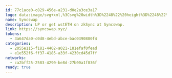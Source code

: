 ```yaml
---
id: 77c1ace0-c829-456e-a231-d0e2a3ce3a17
logo: data:image/svg+xml,%3Csvg%20width%3D%2248%22%20height%3D%2248%22%20viewBox%3D%220%200%2048%2048%22%20fill%3D%22none%22%20xmlns%3D%22http%3A%2F%2Fwww.w3.org%2F2000%2Fsvg%22%3E%0A%3Cg%20clip-path%3D%22url(%23clip0_14627_3240)%22%3E%0A%3Cpath%20d%3D%22M24%2048C37.2552%2048%2048%2037.2552%2048%2024C48%2010.7448%2037.2552%200%2024%200C10.7448%200%200%2010.7448%200%2024C0%2037.2552%2010.7448%2048%2024%2048Z%22%20fill%3D%22%23FBF2F8%22%2F%3E%0A%3Cg%20clip-path%3D%22url(%23clip1_14627_3240)%22%3E%0A%3Cpath%20d%3D%22M35.9689%2018.012C36.1028%2019.3808%2035.8127%2020.7046%2035.2325%2021.9387C35.054%2022.3202%2035.1655%2022.5221%2035.3441%2022.8363C35.8796%2023.8011%2035.6788%2024.5416%2034.7192%2025.0577C33.5142%2025.7084%2032.2869%2026.3591%2031.0595%2026.9649C30.6132%2027.1893%2030.457%2027.3688%2030.7248%2027.8849C33.5142%2033.5618%2029.1851%2039.5079%2023.8071%2040.7645C18.8085%2041.9313%2013.6537%2038.6553%2012.3594%2033.6964C11.7792%2031.4974%2011.9131%2029.4107%2012.6941%2027.3239C12.828%2026.9649%2012.8726%2026.6732%2012.6941%2026.2693C12.2032%2025.2372%2012.4263%2024.5865%2013.4305%2024.0479C14.5017%2023.4645%2015.5951%2022.8811%2016.7109%2022.3875C17.2911%2022.1182%2017.3357%2021.8265%2017.0902%2021.288C14.9703%2016.4414%2017.8713%2011.6171%2021.8657%209.2611C28.0247%205.64853%2034.8085%2010.4279%2035.8127%2015.6785C35.9689%2016.4638%2035.9243%2017.2267%2035.9689%2018.012ZM34.4068%2023.644C33.1125%2023.2177%2033.2687%2022.6343%2033.6704%2021.8714C34.2283%2020.8168%2034.63%2019.65%2034.6523%2018.4608C34.7639%2011.3254%2027.6453%207.51091%2022.5128%2010.5625C17.5365%2013.5019%2016.0191%2019.4256%2020.4821%2023.644C21.9773%2025.0577%2023.7625%2026.0449%2025.3915%2027.279C26.9535%2028.4683%2028.1139%2030.0165%2027.8238%2032.0135C27.3998%2035.0876%2023.9187%2037.7353%2020.7499%2037.107C16.0637%2036.1646%2014.8364%2031.2282%2016.4208%2028.1317C16.6885%2027.6381%2016.9563%2027.3015%2017.5142%2027.7951C17.9159%2028.1317%2018.1614%2028.0868%2018.1837%2027.481C18.206%2026.2469%2018.2729%2025.0128%2018.3399%2023.7787C18.3622%2023.2626%2018.206%2023.1504%2017.782%2023.3748C16.51%2024.0479%2015.2381%2024.6986%2013.8099%2025.4615C14.9256%2025.9103%2014.7471%2026.404%2014.3455%2027.2342C12.895%2030.2409%2013.2966%2033.2028%2015.0372%2035.9402C17.7597%2040.2035%2024.365%2040.7645%2028.0916%2036.5236C29.4752%2034.9529%2030.1446%2033.1354%2030.0777%2031.1384C29.9884%2028.7824%2028.6272%2027.0098%2026.9312%2025.4391C25.4361%2024.0479%2023.517%2023.285%2022.1781%2021.6246C19.9019%2018.8198%2019.9466%2016.1272%2022.6467%2013.6814C24.789%2011.7517%2027.6676%2011.662%2029.8768%2013.4571C32.0191%2015.2072%2032.6439%2018.371%2031.305%2020.7495C31.0819%2021.1534%2030.9033%2021.6246%2030.3231%2021.131C30.0554%2020.929%2029.8099%2020.9514%2029.8099%2021.3553C29.7429%2022.7241%2029.6983%2024.1152%2029.6537%2025.484C29.6314%2025.9103%2029.8099%2026.0225%2030.1892%2025.8206C31.4835%2025.125%2032.8224%2024.4518%2034.4068%2023.644ZM19.7234%2024.8782C19.6565%2026.1571%2019.6342%2027.122%2019.5672%2028.0644C19.5003%2028.9395%2019.054%2029.5678%2018.0944%2029.5453C17.6035%2029.5229%2017.4696%2029.7024%2017.3803%2030.1287C16.9117%2032.4174%2018.2283%2034.751%2020.4152%2035.4241C22.4905%2036.0749%2024.789%2035.0876%2025.8824%2033.0681C26.6858%2031.5872%2026.3064%2029.7921%2024.8113%2028.5805C23.2269%2027.3464%2021.3971%2026.4264%2019.7234%2024.8782ZM28.2255%2024.5191C28.2701%2023.3075%2028.3371%2022.3202%2028.3594%2021.3105C28.3817%2020.4802%2028.6941%2019.7847%2029.5198%2019.6052C30.4124%2019.4256%2030.5463%2018.8647%2030.5463%2018.1467C30.5909%2016.3965%2029.4752%2014.579%2027.9577%2013.9058C26.5742%2013.2776%2024.6551%2013.7263%2023.3608%2014.9829C21.6202%2016.6433%2021.4863%2018.5506%2022.8922%2020.2559C24.3427%2022.0285%2026.3957%2022.926%2028.2255%2024.5191Z%22%20fill%3D%22url(%23paint0_linear_14627_3240)%22%2F%3E%0A%3C%2Fg%3E%0A%3C%2Fg%3E%0A%3Cdefs%3E%0A%3ClinearGradient%20id%3D%22paint0_linear_14627_3240%22%20x1%3D%2212.0001%22%20y1%3D%2224.4989%22%20x2%3D%2236.0001%22%20y2%3D%2224.4989%22%20gradientUnits%3D%22userSpaceOnUse%22%3E%0A%3Cstop%20stop-color%3D%22%23A99FFF%22%2F%3E%0A%3Cstop%20offset%3D%221%22%20stop-color%3D%22%23D076FF%22%2F%3E%0A%3C%2FlinearGradient%3E%0A%3CclipPath%20id%3D%22clip0_14627_3240%22%3E%0A%3Crect%20width%3D%2248%22%20height%3D%2248%22%20fill%3D%22white%22%2F%3E%0A%3C%2FclipPath%3E%0A%3CclipPath%20id%3D%22clip1_14627_3240%22%3E%0A%3Crect%20width%3D%2224%22%20height%3D%2233%22%20fill%3D%22white%22%20transform%3D%22translate(12%208)%22%2F%3E%0A%3C%2FclipPath%3E%0A%3C%2Fdefs%3E%0A%3C%2Fsvg%3E%0A
name: Syncswap
description: LP or get wstETH on zkSync at Syncswap.
link: https://syncswap.xyz/
tokens:
  - 3a647da0-c0d8-4ebd-abce-bac0390880f4
categories:
  - 2055e115-f181-4402-a021-181efaf0fead
  - e1e552f6-ff37-4185-a33f-4230cd45d7ff
networks:
  - ca2bff25-2583-4290-be8d-27b00a1f836f
ready: true
---
```

